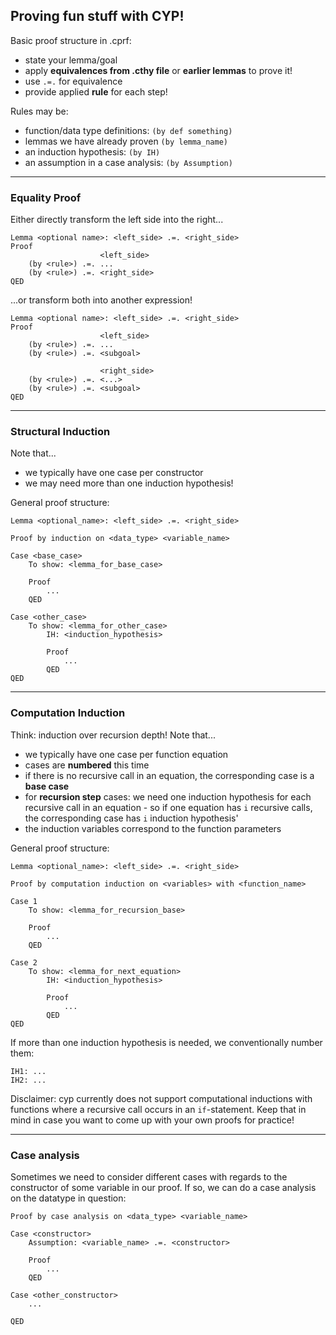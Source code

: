 ## Proving fun stuff with **CYP**! 

Basic proof structure in .cprf:
* state your lemma/goal
* apply **equivalences from .cthy file** or **earlier lemmas** to prove it!
* use `.=.` for equivalence
* provide applied **rule** for each step!

Rules may be:
* function/data type definitions: `(by def something)`
* lemmas we have already proven `(by lemma_name)`
* an induction hypothesis: `(by IH)`
* an assumption in a case analysis: `(by Assumption)`

---

### Equality Proof
Either directly transform the left side into the right...

    Lemma <optional name>: <left_side> .=. <right_side>
    Proof
                        <left_side> 
        (by <rule>) .=. ...
        (by <rule>) .=. <right_side>
    QED

...or transform both into another expression!

    Lemma <optional name>: <left_side> .=. <right_side>
    Proof
                        <left_side> 
        (by <rule>) .=. ...
        (by <rule>) .=. <subgoal>

                        <right_side> 
        (by <rule>) .=. <...>
        (by <rule>) .=. <subgoal>
    QED

---

### Structural Induction

Note that...
* we typically have one case per constructor
* we may need more than one induction hypothesis!

General proof structure:

    Lemma <optional_name>: <left_side> .=. <right_side>

    Proof by induction on <data_type> <variable_name>

    Case <base_case>
        To show: <lemma_for_base_case>
        
        Proof
            ...
        QED

    Case <other_case>
        To show: <lemma_for_other_case>
            IH: <induction_hypothesis>

            Proof
                ...
            QED
    QED


---

### Computation Induction

Think: induction over recursion depth!
Note that...
* we typically have one case per function equation
* cases are **numbered** this time
* if there is no recursive call in an equation, the corresponding case is a **base case**
* for **recursion step** cases: we need one induction hypothesis for each recursive call in an equation - so if one equation has `i` recursive calls, the corresponding case has `i` induction hypothesis'
* the induction variables correspond to the function parameters

General proof structure:

    Lemma <optional_name>: <left_side> .=. <right_side>

    Proof by computation induction on <variables> with <function_name>

    Case 1
        To show: <lemma_for_recursion_base>
        
        Proof
            ...
        QED

    Case 2
        To show: <lemma_for_next_equation>
            IH: <induction_hypothesis>

            Proof
                ...
            QED
    QED

If more than one induction hypothesis is needed, we conventionally number them:

    IH1: ...
    IH2: ...

Disclaimer: cyp currently does not support computational inductions with functions where a recursive call occurs in an `if`-statement. Keep that in mind in case you want to come up with your own proofs for practice!

---

### Case analysis

Sometimes we need to consider different cases with regards to the constructor of some variable in our proof. If so, we can do a case analysis on the datatype in question:

    Proof by case analysis on <data_type> <variable_name>

    Case <constructor>
        Assumption: <variable_name> .=. <constructor>

        Proof
            ...
        QED
    
    Case <other_constructor>
        ...
    
    QED


